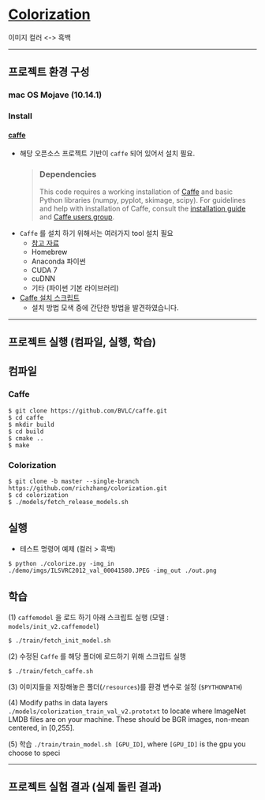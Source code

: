 # [Colorization](https://github.com/richzhang/colorization)
이미지 컬러 <-> 흑백 

----------------------------

## 프로젝트 환경 구성

### mac OS Mojave (10.14.1)

### Install
#### [caffe](http://caffe.berkeleyvision.org/install_osx.html) 

- 해당 오픈소스 프로젝트 기반이 `caffe` 되어 있어서 설치 필요.
    > ### Dependencies ###
    > This code requires a working installation of [Caffe](http://caffe.berkeleyvision.org/) and basic Python libraries (numpy, pyplot, skimage, scipy). For guidelines and help with installation of Caffe, consult the [installation guide](http://caffe.berkeleyvision.org/) and [Caffe users group](https://groups.google.com/forum/#!forum/caffe-users).
- `Caffe` 를 설치 하기 위해서는 여러가지 tool 설치 필요
  - [참고 자료](https://github.com/koosyong/caffestudy/wiki/install_osx)
  - Homebrew
  - Anaconda 파이썬
  - CUDA 7
  - cuDNN
  - 기타 (파이썬 기본 라이브러리)
- [Caffe 설치 스크립트](https://gist.github.com/rizkyario/a09dcb10d652de7f7c56bb6ef6662384)
  - 설치 방법 모색 중에 간단한 방법을 발견하였습니다.

----------------------------

## 프로젝트 실행 (컴파일, 실행, 학습)

## 컴파일

### Caffe

```
$ git clone https://github.com/BVLC/caffe.git
$ cd caffe
$ mkdir build
$ cd build
$ cmake ..
$ make
```

### Colorization
```
$ git clone -b master --single-branch https://github.com/richzhang/colorization.git
$ cd colorization
$ ./models/fetch_release_models.sh
```

## 실행

- 테스트 명령어 예제 (컬러 > 흑백)
```
$ python ./colorize.py -img_in ./demo/imgs/ILSVRC2012_val_00041580.JPEG -img_out ./out.png
```

## 학습 

(1) `caffemodel` 을 로드 하기 아래 스크립트 실행 (모델 : `models/init_v2.caffemodel`)
```
$ ./train/fetch_init_model.sh
```

(2) 수정된 `Caffe` 를 해당 폴더에 로드하기 위해 스크립트 실행
```
$ ./train/fetch_caffe.sh
```

(3) 이미지들을 저장해놓은 폴더(`/resources`)를 환경 변수로 설정 (`$PYTHONPATH`)

(4) Modify paths in data layers `./models/colorization_train_val_v2.prototxt` to locate where ImageNet LMDB files are on your machine. These should be BGR images, non-mean centered, in [0,255].

(5) 학습 `./train/train_model.sh [GPU_ID]`, where `[GPU_ID]` is the gpu you choose to speci

----------------------------

## 프로젝트 실험 결과 (실제 돌린 결과) 
